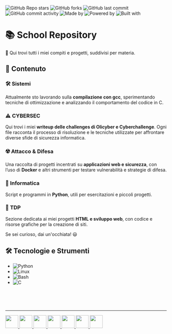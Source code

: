 
![GitHub Repo stars](https://img.shields.io/github/stars/bigBrodyG/School_journey?style=social)
![GitHub forks](https://img.shields.io/github/forks/bigBrodyG/School_journey?style=social)
![GitHub last commit](https://img.shields.io/github/last-commit/bigBrodyG/School_journey)
![GitHub commit activity](https://img.shields.io/github/commit-activity/w/bigBrodyG/School_journey)
![Made by](https://img.shields.io/badge/Made%40by-bigBrodyG-blue)
![Powered by](https://img.shields.io/badge/Powered%40by-Linux%40%7C%40Python%40%7C%40Bash-brightgreen)
![Built with](https://img.shields.io/badge/Built%40with-CTF%40Challenges-orange)


# 📚 School Repository  

🚀 Qui trovi tutti i miei compiti e progetti, suddivisi per materia.  

## 🔹 Contenuto  

### 🛠️ **Sistemi**  

Attualmente sto lavorando sulla **compilazione con gcc**, sperimentando tecniche di ottimizzazione e analizzando il comportamento del codice in C.  

### ⚠️ **CYBERSEC**  

Qui trovi i miei **writeup delle challenges di Olicyber e Cyberchallenge**. Ogni file racconta il processo di risoluzione e le tecniche utilizzate per affrontare diverse sfide di sicurezza informatica.  

### ☢️ **Attacco & Difesa**  

Una raccolta di progetti incentrati su **applicazioni web e sicurezza**, con l’uso di **Docker** e altri strumenti per testare vulnerabilità e strategie di difesa.  

### 💾 **Informatica**  

Script e programmi in **Python**, utili per esercitazioni e piccoli progetti.  

### 📡 **TDP**  

Sezione dedicata ai miei progetti **HTML e sviluppo web**, con codice e risorse grafiche per la creazione di siti.  

Se sei curioso, dai un'occhiata! 😃  

## 🛠 Tecnologie e Strumenti
- ![Python](https://img.shields.io/badge/Python-3776AB?style=for-the-badge&logo=python&logoColor=white)
- ![Linux](https://img.shields.io/badge/Linux-FCC624?style=for-the-badge&logo=linux&logoColor=black)
- ![Bash](https://img.shields.io/badge/Bash-121011?style=for-the-badge&logo=gnu-bash&logoColor=white)
- ![C](https://img.shields.io/badge/C-A8B9CC?style=for-the-badge&logo=c&logoColor=white)

<br>
<br>
<br>

---
<a href="https://forthebadge.com">
    <img src="https://forthebadge.com/images/badges/code-it-test-it-break-it.svg" height="40">
    <img src="https://forthebadge.com/images/badges/built-by-developers.svg" height="40">
    <img src="https://forthebadge.com/images/badges/built-by-developers.svg" height="40">
    <img src="https://forthebadge.com/images/badges/reading-6th-grade-level.svg" height="40">
    <img src="https://forthebadge.com/images/badges/fuck-it-ship-it.svg" height="40">
    <img src="https://forthebadge.com/images/badges/contains-17-coffee-cups.svg" height="40">
    <img src="https://forthebadge.com/images/badges/license-mit.svg" height="40">
</a>

